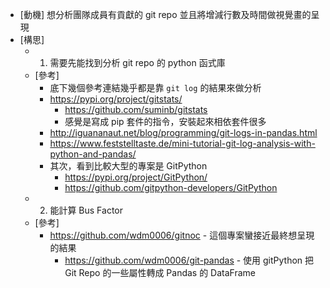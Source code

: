* [動機] 想分析團隊成員有貢獻的 git repo 並且將增減行數及時間做視覺畫的呈現
* [構思] 
    * 1. 需要先能找到分析 git repo 的 python 函式庫
    * [參考]
        * 底下幾個參考連結幾乎都是靠 `git log` 的結果來做分析
        * https://pypi.org/project/gitstats/
            * https://github.com/suminb/gitstats
            * 感覺是寫成 pip 套件的指令，安裝起來相依套件很多
        * http://iguananaut.net/blog/programming/git-logs-in-pandas.html
        * https://www.feststelltaste.de/mini-tutorial-git-log-analysis-with-python-and-pandas/
        * 其次，看到比較大型的專案是 GitPython
            * https://pypi.org/project/GitPython/
            * https://github.com/gitpython-developers/GitPython
    * 2. 能計算 Bus Factor
    * [參考]
        * https://github.com/wdm0006/gitnoc - 這個專案蠻接近最終想呈現的結果
            * https://github.com/wdm0006/git-pandas - 使用 gitPython 把 Git Repo 的一些屬性轉成 Pandas 的 DataFrame